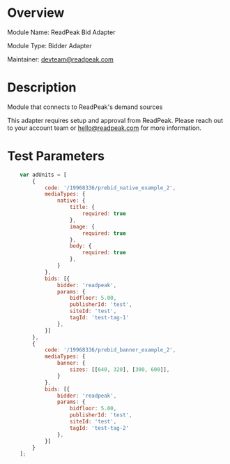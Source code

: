 # Overview

Module Name: ReadPeak Bid Adapter

Module Type: Bidder Adapter

Maintainer: devteam@readpeak.com

# Description

Module that connects to ReadPeak's demand sources

This adapter requires setup and approval from ReadPeak.
Please reach out to your account team or hello@readpeak.com for more information.

# Test Parameters
```javascript
    var adUnits = [
        {
            code: '/19968336/prebid_native_example_2',
            mediaTypes: {
                native: {
                    title: {
                        required: true
                    },
                    image: {
                        required: true
                    },
                    body: {
                        required: true
                    },
                }
            },
            bids: [{
                bidder: 'readpeak',
                params: {
                    bidfloor: 5.00,
                    publisherId: 'test',
                    siteId: 'test',
                    tagId: 'test-tag-1'
                },
            }]
        },
        {
            code: '/19968336/prebid_banner_example_2',
            mediaTypes: {
                banner: {
                    sizes: [[640, 320], [300, 600]],
                }
            },
            bids: [{
                bidder: 'readpeak',
                params: {
                    bidfloor: 5.00,
                    publisherId: 'test',
                    siteId: 'test',
                    tagId: 'test-tag-2'
                },
            }]
        }
    ];
```
